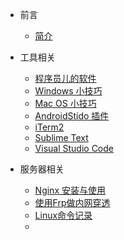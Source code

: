 <!-- docs/_sidebar.md -->

- 前言
    - [简介](zh-cn/README.md)

- 工具相关
    - [程序员儿的软件](zh-cn/os/software.md)
    - [Windows 小技巧](zh-cn/os/windows_record.md)
    - [Mac OS 小技巧](zh-cn/os/macos_record.md)
    - [AndroidStido 插件](zh-cn/tool/android_studio.md)
    - [iTerm2](zh-cn/tool/iterm2.md)
    - [Sublime Text](zh-cn/tool/sublime_text.md)
    - [Visual Studio Code](zh-cn/tool/visual_studio_code.md)
    
- 服务器相关
    * [Nginx 安装与使用](zh-cn/server/nginx.md)
    * [使用Frp做内网穿透](zh-cn/server/frp.md)
    * [Linux命令记录](zh-cn/server/command.md)
    * <!-- * [banwagonhost](zh-cn/server/bandwagonhost.md) -->

